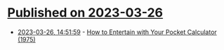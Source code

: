 # [Published on 2023-03-26](index.md)

* [2023-03-26, 14:51:59](https://lobste.rs/s/ejdxse/how_entertain_with_your_pocket) - [How to Entertain with Your Pocket Calculator (1975)](https://archive.org/details/htewypc)
